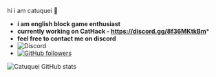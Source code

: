 hi i am catuquei 👋
- **i am english block game enthusiast**
- **currently working on CatHack - https://discord.gg/8f36MKtkBm***
- **feel free to contact me on discord**
- ![Discord](https://img.shields.io/badge/Catuquei%233739-%237289DA.svg?style=for-the-badge&logo=discord&logoColor=white) 
- [![GitHub followers](https://img.shields.io/github/followers/Catuquei.svg?style=social&label=Followers)](https://github.com/Catuquei?tab=followers)

![Catuquei GitHub stats](https://github-readme-stats.vercel.app/api?username=Catuquei&show_icons=true&theme=radical)


